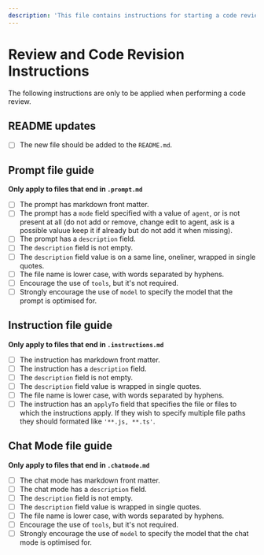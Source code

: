 ```yaml
---
description: 'This file contains instructions for starting a code review.'
---
```


# Review and Code Revision Instructions

The following instructions are only to be applied when performing a code review.

## README updates

* [ ] The new file should be added to the `README.md`.

## Prompt file guide

**Only apply to files that end in `.prompt.md`**

* [ ] The prompt has markdown front matter.
* [ ] The prompt has a `mode` field specified with a value of `agent`, or is not present at all (do not add or remove, change edit to agent, ask is a possible valuue keep it  if already but do not add it when missing).
* [ ] The prompt has a `description` field.
* [ ] The `description` field is not empty.
* [ ] The `description` field value is on a same line, oneliner, wrapped in single quotes.
* [ ] The file name is lower case, with words separated by hyphens.
* [ ] Encourage the use of `tools`, but it's not required.
* [ ] Strongly encourage the use of `model` to specify the model that the prompt is optimised for.

## Instruction file guide

**Only apply to files that end in `.instructions.md`**

* [ ] The instruction has markdown front matter.
* [ ] The instruction has a `description` field.
* [ ] The `description` field is not empty.
* [ ] The `description` field value is wrapped in single quotes.
* [ ] The file name is lower case, with words separated by hyphens.
* [ ] The instruction has an `applyTo` field that specifies the file or files to which the instructions apply. If they wish to specify multiple file paths they should formated like `'**.js, **.ts'`.

## Chat Mode file guide

**Only apply to files that end in `.chatmode.md`**

* [ ] The chat mode has markdown front matter.
* [ ] The chat mode has a `description` field.
* [ ] The `description` field is not empty.
* [ ] The `description` field value is wrapped in single quotes.
* [ ] The file name is lower case, with words separated by hyphens.
* [ ] Encourage the use of `tools`, but it's not required.
* [ ] Strongly encourage the use of `model` to specify the model that the chat mode is optimised for.
